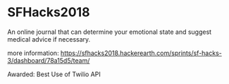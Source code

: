 # SFHacks2018
An online journal that can determine your emotional state and suggest medical advice if necessary.

more information: https://sfhacks2018.hackerearth.com/sprints/sf-hacks-3/dashboard/78a15d5/team/

Awarded: Best Use of Twilio API
